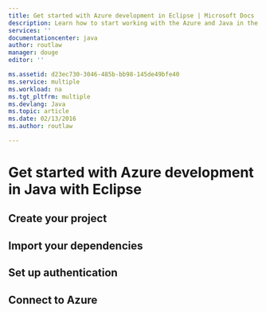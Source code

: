 ```yaml
---
title: Get started with Azure development in Eclipse | Microsoft Docs
description: Learn how to start working with the Azure and Java in the Eclipse IDE.
services: ''
documentationcenter: java
author: routlaw
manager: douge
editor: ''

ms.assetid: d23ec730-3046-485b-bb98-145de49bfe40
ms.service: multiple
ms.workload: na
ms.tgt_pltfrm: multiple
ms.devlang: Java
ms.topic: article
ms.date: 02/13/2016
ms.author: routlaw

---
```

# Get started with Azure development in Java with Eclipse


## Create your project


## Import your dependencies


## Set up authentication


## Connect to Azure
